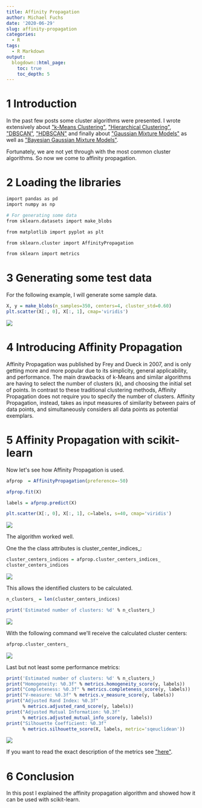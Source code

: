 ```yaml
---
title: Affinity Propagation
author: Michael Fuchs
date: '2020-06-29'
slug: affinity-propagation
categories:
  - R
tags:
  - R Markdown
output:
  blogdown::html_page:
    toc: true
    toc_depth: 5
---
```

 

# 1 Introduction

In the past few posts some cluster algorithms were presented. 
I wrote extensively about ["k-Means Clustering"](https://michael-fuchs-python.netlify.app/2020/05/19/k-means-clustering/), ["Hierarchical Clustering"](https://michael-fuchs-python.netlify.app/2020/06/04/hierarchical-clustering/), ["DBSCAN"](https://michael-fuchs-python.netlify.app/2020/06/15/dbscan/), ["HDBSCAN"](https://michael-fuchs-python.netlify.app/2020/06/20/hdbscan/) and finally about ["Gaussian Mixture Models"](https://michael-fuchs-python.netlify.app/2020/06/24/gaussian-mixture-models/) as well as ["Bayesian Gaussian Mixture Models"](https://michael-fuchs-python.netlify.app/2020/06/26/bayesian-gaussian-mixture-models/).

Fortunately, we are not yet through with the most common cluster algorithms. So now we come to affinity propagation.

# 2 Loading the libraries



```r
import pandas as pd
import numpy as np

# For generating some data
from sklearn.datasets import make_blobs

from matplotlib import pyplot as plt

from sklearn.cluster import AffinityPropagation

from sklearn import metrics
```


# 3 Generating some test data


For the following example, I will generate some sample data.


```r
X, y = make_blobs(n_samples=350, centers=4, cluster_std=0.60)
plt.scatter(X[:, 0], X[:, 1], cmap='viridis')
```

![](/post/2020-06-29-affinity-propagation_files/p50p1.png)


# 4 Introducing Affinity Propagation

Affinity Propagation was published by Frey and Dueck in 2007, and is only getting more and more popular due to its simplicity, general applicability, and performance.
The main drawbacks of k-Means and similar algorithms are having to select the number of clusters (k), and choosing the initial set of points. 
In contrast to these traditional clustering methods, Affinity Propagation does not require you to specify the number of clusters.
Affinity Propagation, instead, takes as input measures of similarity between pairs of data points, and simultaneously considers all data points as potential exemplars.



# 5 Affinity Propagation with scikit-learn

Now let's see how Affinity Propagation is used.



```r
afprop  = AffinityPropagation(preference=-50)

afprop.fit(X)

labels = afprop.predict(X)
```


```r
plt.scatter(X[:, 0], X[:, 1], c=labels, s=40, cmap='viridis')
```

![](/post/2020-06-29-affinity-propagation_files/p50p2.png)

The algorithm worked well.

One the the class attributes is cluster_center_indices_:



```r
cluster_centers_indices = afprop.cluster_centers_indices_
cluster_centers_indices
```

![](/post/2020-06-29-affinity-propagation_files/p50p3.png)

This allows the identified clusters to be calculated.



```r
n_clusters_ = len(cluster_centers_indices)

print('Estimated number of clusters: %d' % n_clusters_)
```

![](/post/2020-06-29-affinity-propagation_files/p50p4.png)


With the following command we'll receive the calculated cluster centers:


```r
afprop.cluster_centers_
```

![](/post/2020-06-29-affinity-propagation_files/p50p5.png)

Last but not least some performance metrics:



```r
print('Estimated number of clusters: %d' % n_clusters_)
print("Homogeneity: %0.3f" % metrics.homogeneity_score(y, labels))
print("Completeness: %0.3f" % metrics.completeness_score(y, labels))
print("V-measure: %0.3f" % metrics.v_measure_score(y, labels))
print("Adjusted Rand Index: %0.3f"
      % metrics.adjusted_rand_score(y, labels))
print("Adjusted Mutual Information: %0.3f"
      % metrics.adjusted_mutual_info_score(y, labels))
print("Silhouette Coefficient: %0.3f"
      % metrics.silhouette_score(X, labels, metric='sqeuclidean'))
```

![](/post/2020-06-29-affinity-propagation_files/p50p6.png)

If you want to read the exact description of the metrics see ["here"](https://scikit-learn.org/stable/modules/classes.html?highlight=sklearn%20metrics#module-sklearn.metrics).



# 6 Conclusion

In this post I explained the affinity propagation algorithm and showed how it can be used with scikit-learn.








